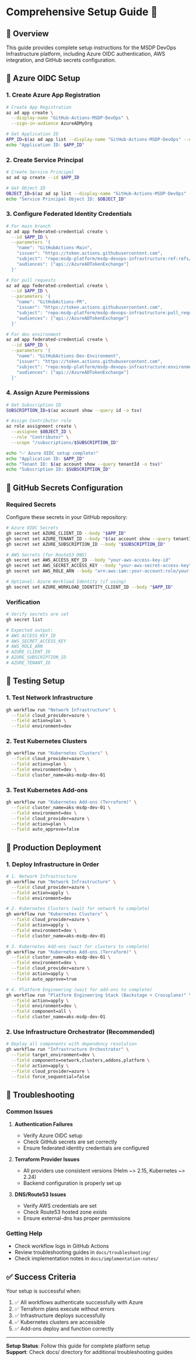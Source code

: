 # Comprehensive Setup Guide 🚀

## 🎯 **Overview**

This guide provides complete setup instructions for the MSDP DevOps Infrastructure platform, including Azure OIDC authentication, AWS integration, and GitHub secrets configuration.

## 🔐 **Azure OIDC Setup**

### **1. Create Azure App Registration**

```bash
# Create App Registration
az ad app create \
  --display-name "GitHub-Actions-MSDP-DevOps" \
  --sign-in-audience AzureADMyOrg

# Get Application ID
APP_ID=$(az ad app list --display-name "GitHub-Actions-MSDP-DevOps" --query "[0].appId" -o tsv)
echo "Application ID: $APP_ID"
```

### **2. Create Service Principal**

```bash
# Create Service Principal
az ad sp create --id $APP_ID

# Get Object ID
OBJECT_ID=$(az ad sp list --display-name "GitHub-Actions-MSDP-DevOps" --query "[0].id" -o tsv)
echo "Service Principal Object ID: $OBJECT_ID"
```

### **3. Configure Federated Identity Credentials**

```bash
# For main branch
az ad app federated-credential create \
  --id $APP_ID \
  --parameters '{
    "name": "GitHubActions-Main",
    "issuer": "https://token.actions.githubusercontent.com",
    "subject": "repo:msdp-platform/msdp-devops-infrastructure:ref:refs/heads/main",
    "audiences": ["api://AzureADTokenExchange"]
  }'

# For pull requests
az ad app federated-credential create \
  --id $APP_ID \
  --parameters '{
    "name": "GitHubActions-PR",
    "issuer": "https://token.actions.githubusercontent.com",
    "subject": "repo:msdp-platform/msdp-devops-infrastructure:pull_request",
    "audiences": ["api://AzureADTokenExchange"]
  }'

# For dev environment
az ad app federated-credential create \
  --id $APP_ID \
  --parameters '{
    "name": "GitHubActions-Dev-Environment",
    "issuer": "https://token.actions.githubusercontent.com",
    "subject": "repo:msdp-platform/msdp-devops-infrastructure:environment:dev",
    "audiences": ["api://AzureADTokenExchange"]
  }'
```

### **4. Assign Azure Permissions**

```bash
# Get Subscription ID
SUBSCRIPTION_ID=$(az account show --query id -o tsv)

# Assign Contributor role
az role assignment create \
  --assignee $OBJECT_ID \
  --role "Contributor" \
  --scope "/subscriptions/$SUBSCRIPTION_ID"

echo "✅ Azure OIDC setup complete!"
echo "Application ID: $APP_ID"
echo "Tenant ID: $(az account show --query tenantId -o tsv)"
echo "Subscription ID: $SUBSCRIPTION_ID"
```

## 🔑 **GitHub Secrets Configuration**

### **Required Secrets**

Configure these secrets in your GitHub repository:

```bash
# Azure OIDC Secrets
gh secret set AZURE_CLIENT_ID --body "$APP_ID"
gh secret set AZURE_TENANT_ID --body "$(az account show --query tenantId -o tsv)"
gh secret set AZURE_SUBSCRIPTION_ID --body "$SUBSCRIPTION_ID"

# AWS Secrets (for Route53 DNS)
gh secret set AWS_ACCESS_KEY_ID --body "your-aws-access-key-id"
gh secret set AWS_SECRET_ACCESS_KEY --body "your-aws-secret-access-key"
gh secret set AWS_ROLE_ARN --body "arn:aws:iam::your-account:role/your-role"

# Optional: Azure Workload Identity (if using)
gh secret set AZURE_WORKLOAD_IDENTITY_CLIENT_ID --body "$APP_ID"
```

### **Verification**

```bash
# Verify secrets are set
gh secret list

# Expected output:
# AWS_ACCESS_KEY_ID
# AWS_SECRET_ACCESS_KEY  
# AWS_ROLE_ARN
# AZURE_CLIENT_ID
# AZURE_SUBSCRIPTION_ID
# AZURE_TENANT_ID
```

## 🧪 **Testing Setup**

### **1. Test Network Infrastructure**

```bash
gh workflow run "Network Infrastructure" \
  --field cloud_provider=azure \
  --field action=plan \
  --field environment=dev
```

### **2. Test Kubernetes Clusters**

```bash
gh workflow run "Kubernetes Clusters" \
  --field cloud_provider=azure \
  --field action=plan \
  --field environment=dev \
  --field cluster_name=aks-msdp-dev-01
```

### **3. Test Kubernetes Add-ons**

```bash
gh workflow run "Kubernetes Add-ons (Terraform)" \
  --field cluster_name=aks-msdp-dev-01 \
  --field environment=dev \
  --field cloud_provider=azure \
  --field action=plan \
  --field auto_approve=false
```

## 🚀 **Production Deployment**

### **1. Deploy Infrastructure in Order**

```bash
# 1. Network Infrastructure
gh workflow run "Network Infrastructure" \
  --field cloud_provider=azure \
  --field action=apply \
  --field environment=dev

# 2. Kubernetes Clusters (wait for network to complete)
gh workflow run "Kubernetes Clusters" \
  --field cloud_provider=azure \
  --field action=apply \
  --field environment=dev \
  --field cluster_name=aks-msdp-dev-01

# 3. Kubernetes Add-ons (wait for clusters to complete)
gh workflow run "Kubernetes Add-ons (Terraform)" \
  --field cluster_name=aks-msdp-dev-01 \
  --field environment=dev \
  --field cloud_provider=azure \
  --field action=apply \
  --field auto_approve=true

# 4. Platform Engineering (wait for add-ons to complete)
gh workflow run "Platform Engineering Stack (Backstage + Crossplane)" \
  --field action=apply \
  --field environment=dev \
  --field component=all \
  --field cluster_name=aks-msdp-dev-01
```

### **2. Use Infrastructure Orchestrator (Recommended)**

```bash
# Deploy all components with dependency resolution
gh workflow run "Infrastructure Orchestrator" \
  --field target_environment=dev \
  --field components=network,clusters,addons,platform \
  --field action=apply \
  --field cloud_provider=azure \
  --field force_sequential=false
```

## 🔧 **Troubleshooting**

### **Common Issues**

1. **Authentication Failures**
   - Verify Azure OIDC setup
   - Check GitHub secrets are set correctly
   - Ensure federated identity credentials are configured

2. **Terraform Provider Issues**
   - All providers use consistent versions (Helm ~> 2.15, Kubernetes ~> 2.24)
   - Backend configuration is properly set up

3. **DNS/Route53 Issues**
   - Verify AWS credentials are set
   - Check Route53 hosted zone exists
   - Ensure external-dns has proper permissions

### **Getting Help**

- Check workflow logs in GitHub Actions
- Review troubleshooting guides in `docs/troubleshooting/`
- Check implementation notes in `docs/implementation-notes/`

## ✅ **Success Criteria**

Your setup is successful when:

1. ✅ All workflows authenticate successfully with Azure
2. ✅ Terraform plans execute without errors
3. ✅ Infrastructure deploys successfully
4. ✅ Kubernetes clusters are accessible
5. ✅ Add-ons deploy and function correctly

---

**Setup Status**: Follow this guide for complete platform setup  
**Support**: Check docs/ directory for additional troubleshooting guides
